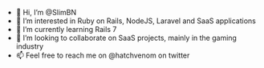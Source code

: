 - 👋 Hi, I’m @SlimBN
- 👀 I’m interested in Ruby on Rails, NodeJS, Laravel and SaaS applications
- 🌱 I’m currently learning Rails 7
- 💞️ I’m looking to collaborate on SaaS projects, mainly in the gaming industry
- 📫 Feel free to reach me on @hatchvenom on twitter

<!---
SlimBN/SlimBN is a ✨ special ✨ repository because its `README.md` (this file) appears on your GitHub profile.
You can click the Preview link to take a look at your changes.
--->
